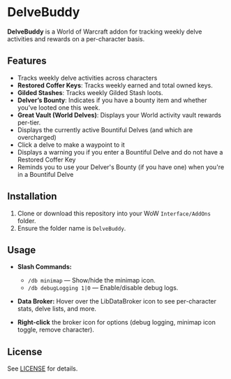 # DelveBuddy

**DelveBuddy** is a World of Warcraft addon for tracking weekly delve activities and rewards on a per-character basis.

## Features

- Tracks weekly delve activities across characters
 - **Restored Coffer Keys**: Tracks weekly earned and total owned keys.
 - **Gilded Stashes**: Tracks weekly Gilded Stash loots.
 - **Delver’s Bounty**: Indicates if you have a bounty item and whether you’ve looted one this week.
 - **Great Vault (World Delves)**: Displays your World activity vault rewards per-tier.
- Displays the currently active Bountiful Delves (and which are overcharged)
 - Click a delve to make a waypoint to it
- Displays a warning you if you enter a Bountiful Delve and do not have a Restored Coffer Key
- Reminds you to use your Delver's Bounty (if you have one) when you're in a Bountiful Delve

## Installation

1. Clone or download this repository into your WoW `Interface/AddOns` folder.
2. Ensure the folder name is `DelveBuddy`.

## Usage

- **Slash Commands:**
  - `/db minimap` — Show/hide the minimap icon.
  - `/db debugLogging 1|0` — Enable/disable debug logs.

- **Data Broker:** Hover over the LibDataBroker icon to see per-character stats, delve lists, and more.
- **Right-click** the broker icon for options (debug logging, minimap icon toggle, remove character).

## License

See [LICENSE](./LICENSE) for details.

